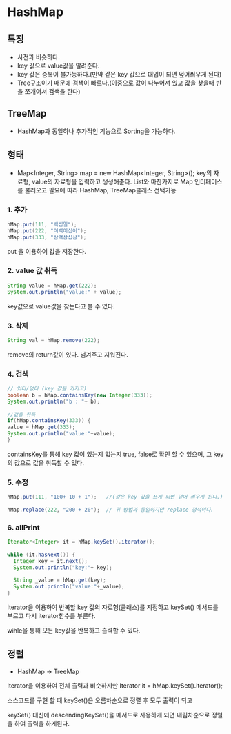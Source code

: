 # HashMap

## 특징
- 사전과 비슷하다.
- key 값으로 value값을 알려준다.
- key 값은 중복이 불가능하다.(만약 같은 key 값으로 대입이 되면 덮어씌우게 된다)
- Tree구조이기 때문에 검색이 빠르다.(이중으로 값이 나누어져 있고 값을 찾을때 반을 쪼개어서 검색을 한다)

## TreeMap
- HashMap과 동일하나 추가적인 기능으로 Sorting을 가능하다.

## 형태
- Map<Integer, String> map = new HashMap<Integer, String>();
key의 자료형, value의 자료형을 입력하고 생성해준다. List와 마찬가지로 Map 인터페이스를 불러오고 필요에 따라 HashMap, TreeMap클래스 선택가능

### 1. 추가
```java
hMap.put(111, "백십일");
hMap.put(222, "이백이십이");
hMap.put(333, "삼백삼십삼");
```
put 을 이용하여 값을 저장한다.

### 2. value 값 취득
```java
String value = hMap.get(222);
System.out.println("value:" + value);
```
key값으로 value값을 찾는다고 볼 수 있다.

### 3. 삭제
```java
String val = hMap.remove(222);	
```
remove의 return값이 있다. 넘겨주고 지워진다.

### 4. 검색
```java
// 있다/없다 (key 값을 가지고)
boolean b = hMap.containsKey(new Integer(333));
System.out.println("b : "+ b);
		
//값을 취득
if(hMap.containsKey(333)) {
value = hMap.get(333);
System.out.println("value:"+value);
}
```  
containsKey를 통해 key 값이 있는지 없는지 true, false로 확인 할 수 있으며, 그 key의 값으로 값을 취득할 수 있다.

### 5. 수정
```java
hMap.put(111, "100+ 10 + 1");   //(같은 key 값을 쓰게 되면 덮어 씌우게 된다.)
		
hMap.replace(222, "200 + 20");  // 위 방법과 동일하지만 replace 정석이다.
```
### 6. allPrint
```java
Iterator<Integer> it = hMap.keySet().iterator();
		
while (it.hasNext()) {
  Integer key = it.next();
  System.out.println("key:"+ key);
			
  String _value = hMap.get(key);
  System.out.println("value:"+_value);
}
```
Iterator을 이용하여 반복할 key 값의 자료형(클래스)를 지정하고 keySet() 메서드를 부르고 다시 iterator함수를 부른다.

wihle을 통해 모든 key값을 반복하고 출력할 수 있다.

## 정렬
- HashMap -> TreeMap

Iterator을 이용하여 전체 출력과 비슷하지만 Iterator<Integer> it = hMap.keySet().iterator();

소스코드를 구현 할 때 keySet()은 오름차순으로 정렬 후 모두 출력이 되고 

keySet() 대신에 descendingKeySet()을 메서드로 사용하게 되면 내림차순으로 정렬을 하여 출력을 하게된다.
